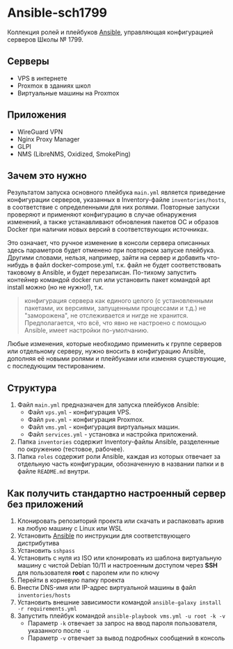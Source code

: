 # Ansible-sch1799

Коллекция ролей и плейбуков [Ansible](https://www.ansible.com/), управляющая конфигурацией серверов Школы № 1799.

## Серверы

* VPS в интернете
* Proxmox в зданиях школ
* Виртуальные машины на Proxmox

## Приложения

* WireGuard VPN
* Nginx Proxy Manager
* GLPI
* NMS (LibreNMS, Oxidized, SmokePing)

## Зачем это нужно

Результатом запуска основного плейбука `main.yml` является приведение конфигурации серверов, указанных в Inventory-файле `inventories/hosts`, в соответствие с определенными для них ролями. Повторные запуски проверяют и применяют конфигурацию в случае обнаружения изменений, а также устанавливают обновления пакетов ОС и образов Docker при наличии новых версий в соответствующих источниках.

Это означает, что ручное изменение в консоли сервера описанных здесь параметров будет отменено при повторном запуске плейбука. Другими словами, нельзя, например, зайти на сервер и добавить что-нибудь в файл docker-compose.yml, т.к. файл не будет соответствовать таковому в Ansible, и будет перезаписан. По-тихому запустить контейнер командой docker run или установить пакет командой apt install можно (но не нужно!), т.к.

> конфигурация сервера как единого целого (с установленными пакетами, их версиями, запущенными процессами и т.д.) не "заморожена", не отслеживается и нигде не хранится. Предполагается, что всё, что явно не настроено с помощью Ansible, имеет настройки по-умолчанию.

Любые изменения, которые необходимо применить к группе серверов или отдельному серверу, нужно вносить в конфигурацию Ansible, дополняя её новыми ролями и плейбуками или изменяя существующие, с последующим тестированием.

## Структура

1. Файл `main.yml` предназначен для запуска плейбуков Ansible:
    * Файл `vps.yml` - конфигурация VPS.
    * Файл `pve.yml` - конфигурация Proxmox.
    * Файл `vms.yml` - конфигурация виртуальных машин.
    * Файл `services.yml` - установка и настройка приложений.
1. Папка `inventories` содержит Inventory-файлы Ansible, разделенные по окружению (тестовое, рабочее).
1. Папка `roles` содержит роли Ansible, каждая из которых отвечает за отдельную часть конфигурации, обозначенную в названии папки и в файле `README.md` внутри.

## Как получить стандартно настроенный сервер без приложений

1. Клонировать репозиторий проекта или скачать и распаковать архив на любую машину с Linux или WSL
1. Установить [Ansible](https://docs.ansible.com/ansible/latest/installation_guide/index.html) по инструкции для соответствующего дистрибутива
1. Установить `sshpass`
1. Установить с нуля из ISO или клонировать из шаблона виртуальную машину с чистой Debian 10/11 и настроенным доступом через **SSH** для пользователя **root** с паролем или по ключу
1. Перейти в корневую папку проекта
1. Внести DNS-имя или IP-адрес виртуальной машины в файл `inventories/hosts`
1. Установить внешние зависимости командой `ansible-galaxy install -r requirements.yml`
1. Запустить плейбук командой `ansible-playbook vms.yml -u root -k -v`
    * Параметр `-k` отвечает за запрос на ввод пароля пользователя, указанного после `-u`
    * Параметр `-v` отвечает за вывод подробных сообщений в консоль
